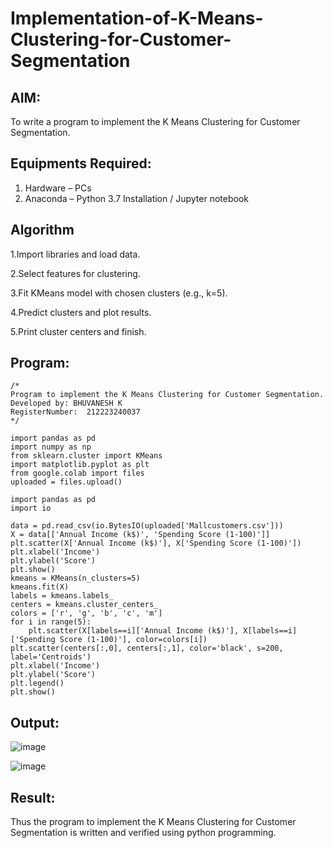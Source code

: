 # Implementation-of-K-Means-Clustering-for-Customer-Segmentation

## AIM:
To write a program to implement the K Means Clustering for Customer Segmentation.

## Equipments Required:
1. Hardware – PCs
2. Anaconda – Python 3.7 Installation / Jupyter notebook

## Algorithm
1.Import libraries and load data.

2.Select features for clustering.

3.Fit KMeans model with chosen clusters (e.g., k=5).

4.Predict clusters and plot results.

5.Print cluster centers and finish.

## Program:
```
/*
Program to implement the K Means Clustering for Customer Segmentation.
Developed by: BHUVANESH K
RegisterNumber:  212223240037
*/
```
```
import pandas as pd
import numpy as np
from sklearn.cluster import KMeans
import matplotlib.pyplot as plt
from google.colab import files
uploaded = files.upload()

import pandas as pd
import io

data = pd.read_csv(io.BytesIO(uploaded['Mallcustomers.csv']))
X = data[['Annual Income (k$)', 'Spending Score (1-100)']]
plt.scatter(X['Annual Income (k$)'], X['Spending Score (1-100)'])
plt.xlabel('Income')
plt.ylabel('Score')
plt.show()
kmeans = KMeans(n_clusters=5)
kmeans.fit(X)
labels = kmeans.labels_
centers = kmeans.cluster_centers_
colors = ['r', 'g', 'b', 'c', 'm']
for i in range(5):
    plt.scatter(X[labels==i]['Annual Income (k$)'], X[labels==i]['Spending Score (1-100)'], color=colors[i])
plt.scatter(centers[:,0], centers[:,1], color='black', s=200, label='Centroids')
plt.xlabel('Income')
plt.ylabel('Score')
plt.legend()
plt.show()

```

## Output:

![image](https://github.com/user-attachments/assets/cbf7db01-1515-4bc1-bd5a-6479f5ddceb6)


![image](https://github.com/user-attachments/assets/a4fe69d8-940b-4784-b632-371ca3a94178)


## Result:
Thus the program to implement the K Means Clustering for Customer Segmentation is written and verified using python programming.
